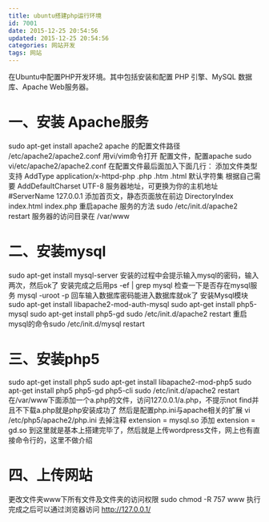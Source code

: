 ```yaml
---
title: ubuntu搭建php运行环境
id: 7001
date: 2015-12-25 20:54:56
updated: 2015-12-25 20:54:56
categories: 网站开发
tags: 网站
---
```


在Ubuntu中配置PHP开发环境。其中包括安装和配置 PHP 引擎、MySQL 数据库、Apache Web服务器。
<!--more-->

# 一、安装 Apache服务
sudo apt-get install apache2
apache 的配置文件路径 /etc/apache2/apache2.conf
用vi/vim命令打开 配置文件，配置apache
sudo vi/etc/apache2/apache2.conf
在配置文件最后面加入下面几行：
添加文件类型支持
AddType application/x-httpd-php .php .htm .html
默认字符集 根据自己需要
AddDefaultCharset UTF-8
服务器地址，可更换为你的主机地址
#ServerName 127.0.0.1
添加首页文，静态页面放在前边
DirectoryIndex index.html index.php
重启apache 服务的方法
sudo /etc/init.d/apache2 restart
服务器的访问目录在 /var/www

# 二、安装mysql
sudo apt-get install mysql-server
安装的过程中会提示输入mysql的密码，输入两次，然后ok了
安装完成之后用ps -ef | grep mysql 检查一下是否存在mysql服务
mysql -uroot -p 回车输入数据库密码能进入数据库就ok了
安装Mysql模块
sudo apt-get install libapache2-mod-auth-mysql
sudo apt-get install php5-mysql
sudo apt-get install php5-gd
sudo /etc/init.d/apache2 restart
重启mysql的命令sudo /etc/init.d/mysql restart

# 三、安装php5
sudo apt-get install php5
sudo apt-get install libapache2-mod-php5
sudo apt-get install php5 php5-gd php5-cli
sudo /etc/init.d/apache2 restart
在/var/www下面添加一个a.php的文件，访问127.0.0.1/a.php，不提示not find并且不下载a.php就是php安装成功了
然后是配置php.ini与apache相关的扩展
vi /etc/php5/apache2/php.ini
去掉注释
extension = mysql.so
添加
extension = gd.so
到这里就是基本上搭建完毕了，然后就是上传wordpress文件，网上也有直接命令行的，这里不做介绍

# 四、上传网站
更改文件夹www下所有文件及文件夹的访问权限
sudo chmod -R 757 www
执行完成之后可以通过浏览器访问
http://127.0.0.1/
